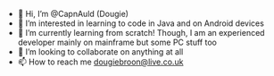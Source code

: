 - 👋 Hi, I’m @CapnAuld (Dougie)
- 👀 I’m interested in learning to code in Java and on Android devices
- 🌱 I’m currently learning from scratch! Though, I am an experienced developer mainly on mainframe but some PC stuff too
- 💞️ I’m looking to collaborate on anything at all
- 📫 How to reach me dougiebroon@live.co.uk

<!---
CapnAuld/CapnAuld is a ✨ special ✨ repository because its `README.md` (this file) appears on your GitHub profile.
You can click the Preview link to take a look at your changes.
--->
